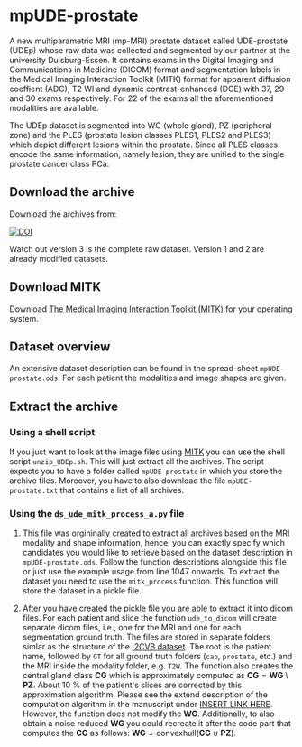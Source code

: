 # mpUDE-prostate
A new multiparametric MRI (mp-MRI) prostate dataset called UDE-prostate (UDEp) whose raw data was collected and segmented by our partner at the university Duisburg-Essen. It contains exams in the Digital Imaging and Communications in Medicine (DICOM) format and segmentation labels in the Medical Imaging Interaction Toolkit (MITK) format for apparent diffusion coeffient (ADC), T2 WI and dynamic contrast-enhanced (DCE) with 37, 29 and 30 exams respectively. For 22 of the exams all the aforementioned modalities are available.

The UDEp dataset is segmented into WG (whole gland), PZ (peripheral zone) and the PLES (prostate lesion classes PLES1, PLES2 and PLES3) which depict different lesions within the prostate. Since all PLES classes encode the same information, namely lesion, they are unified to the single prostate cancer class PCa.

## Download the archive
Download the archives from:

[![DOI](https://zenodo.org/badge/DOI/10.5281/zenodo.12817071.svg)](https://doi.org/10.5281/zenodo.12817071)

Watch out version 3 is the complete raw dataset. Version 1 and 2 are already modified datasets.

## Download MITK
Download [The Medical Imaging Interaction Toolkit (MITK)](https://www.mitk.org/) for your operating system.

## Dataset overview
An extensive dataset description can be found in the spread-sheet `mpUDE-prostate.ods`. For each patient the modalities and image shapes are given.

## Extract the archive
### Using a shell script 
If you just want to look at the image files using [MITK](https://www.mitk.org/) you can use the shell script `unzip_UDEp.sh`. This will just extract all the archives. The script expects you to have a folder called `mpUDE-prostate` in which you store the archive files. Moreover, you have to also download the file `mpUDE-prostate.txt` that contains a list of all archives.

### Using the `ds_ude_mitk_process_a.py` file
1. This file was orgininally created to extract all archives based on the MRI modality and shape information, hence, you can exactly specify which candidates you would like to retrieve based on the dataset description in `mpUDE-prostate.ods`. Follow the function descriptions alongside this file or just use the example usage from line 1047 onwards. 
To extract the dataset you need to use the `mitk_process` function. This function will store the dataset in a pickle file.

2. After you have created the pickle file you are able to extract it into dicom files. For each patient and slice the function `ude_to_dicom` will create separate dicom files, i.e., one for the MRI and one for each segmentation ground truth. The files are stored in separate folders simlar as the structure of the [I2CVB dataset](http://i2cvb.github.io/). The root is the patient name, followed by `GT` for all ground truth folders (`cap`, `prostate`, etc.) and the MRI inside the modality folder, e.g. `T2W`. The function also creates the central gland class $\textbf{CG}$ which is approximately computed as $\textbf{CG} = \textbf{WG} \setminus \textbf{PZ}$. About 10 % of the patient's slices are corrected by this approximation algorithm. Please see the extend description of the computation algorithm in the manuscript under [INSERT LINK HERE](https://doi.org/). However, the function does not modify the $\textbf{WG}$. Additionally, to also obtain a noise reduced $\textbf{WG}$ you could recreate it after the code part that computes the $\textbf{CG}$ as follows: $\textbf{WG} = \text{convexhull}(\textbf{CG} \cup \textbf{PZ})$. 
